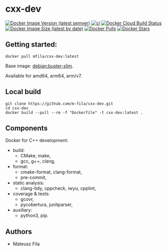 # cxx-dev
[![Docker Image Version (latest semver)](https://img.shields.io/docker/v/mfila/cxx-dev?sort=semver)](https://hub.docker.com/r/mfila/cxx-dev)
[![ci](https://github.com/m-fila/cxx-dev/actions/workflows/main.yml/badge.svg)](https://github.com/m-fila/cxx-dev/actions/workflows/main.yml)
[![Docker Cloud Build Status](https://img.shields.io/docker/cloud/build/mfila/cxx-dev)](https://hub.docker.com/r/mfila/cxx-dev)
[![Docker Image Size (latest by date)](https://img.shields.io/docker/image-size/mfila/cxx-dev)](https://hub.docker.com/r/mfila/cxx-dev)
[![Docker Pulls](https://img.shields.io/docker/pulls/mfila/cxx-dev)](https://hub.docker.com/r/mfila/cxx-dev)
[![Docker Stars](https://img.shields.io/docker/stars/mfila/cxx-dev)](https://hub.docker.com/r/mfila/cxx-dev)

## Getting started:

```
docker pull mfila/cxx-dev:latest
```

Base image: [debian:buster-slim](https://hub.docker.com/_/debian).

Available for amd64, arm64, arm/v7.

## Local build
```
git clone https://github.com/m-fila/cxx-dev.git
cd cxx-dev
docker build --pull --rm -f "Dockerfile" -t cxx-dev:latest .
```

## Components

Docker for C++ development:

- build:
  - CMake, make,
  - gcc, g++, clang,
- format:
  - cmake-format, clang-format, 
  - pre-commit,
- static analysis:
  - clang-tidy, cppcheck, iwyu, cpplint,
- coverage & tests:
    - gcovr,
    - pycobertura, junitparser,
- auxiliary:
  - python3, pip.

## Authors

- Mateusz Fila

